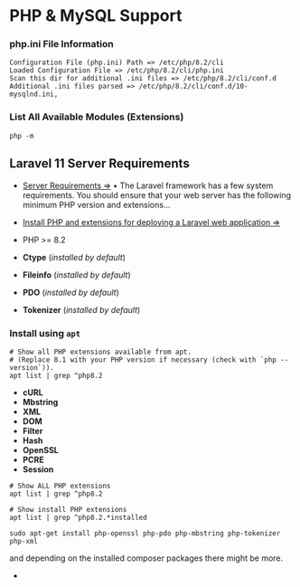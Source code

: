 # PHP &amp; MySQL Support

### php.ini File Information

```
Configuration File (php.ini) Path => /etc/php/8.2/cli
Loaded Configuration File => /etc/php/8.2/cli/php.ini
Scan this dir for additional .ini files => /etc/php/8.2/cli/conf.d
Additional .ini files parsed => /etc/php/8.2/cli/conf.d/10-mysqlnd.ini,
```

### List All Available Modules (Extensions)

```
php -m
```

## Laravel 11 Server Requirements

- [Server Requirements &rArr;](https://laravel.com/docs/11.x/deployment#server-requirements) &bull; The Laravel framework has a few system requirements. You should ensure that your web server has the following minimum PHP version and extensions...
- [Install PHP and extensions for deploying a Laravel web application &rArr;](https://ejmastnak.com/tutorials/deploy-laravel/php/)

- PHP >= 8.2


- **Ctype** (_installed by default_)
- **Fileinfo** (_installed by default_)
- **PDO** (_installed by default_)
- **Tokenizer** (_installed by default_)


### Install using `apt`

```
# Show all PHP extensions available from apt.
# (Replace 8.1 with your PHP version if necessary (check with `php --version`)).
apt list | grep ^php8.2
```

- **cURL**
- **Mbstring**
- **XML**
- **DOM**
- **Filter**
- **Hash**
- **OpenSSL**
- **PCRE**
- **Session**

```
# Show ALL PHP extensions 
apt list | grep ^php8.2
```
```
# Show install PHP extensions 
apt list | grep ^php8.2.*installed
```


```
sudo apt-get install php-openssl php-pdo php-mbstring php-tokenizer php-xml

```
and depending on the installed composer packages there might be more.

- 

